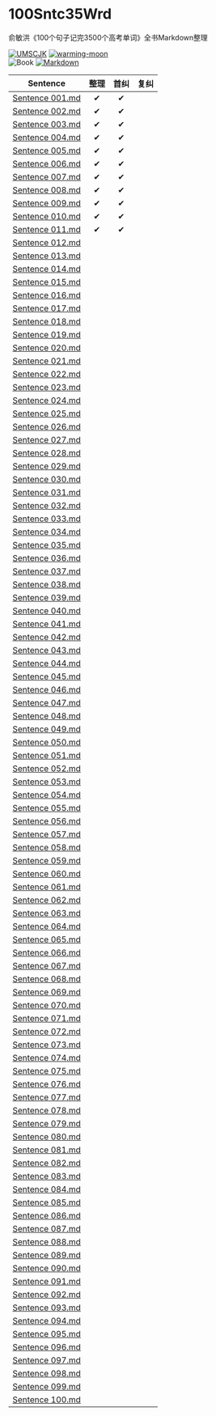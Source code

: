 # 100Sntc35Wrd

俞敏洪《100个句子记完3500个高考单词》全书Markdown整理

[![UMSCJK](https://img.shields.io/badge/整理-UMSCJK-orangered)](https://github.com/UMSCJK)
[![warming-moon](https://img.shields.io/badge/辅助-warming--moon-saddlebrown)](https://github.com/warming-moon)  
![Book](https://img.shields.io/badge/俞敏洪-100个句子记完3500个高考单词-goldenrod)
[![Markdown](https://img.shields.io/badge/GitHub-Markdown-seagreen)](https://markdown.com.cn/)

|                                                Sentence                                                | 整理  | 首纠  | 复纠  |
| :----------------------------------------------------------------------------------------------------: | :---: | :---: | :---: |
| [Sentence 001.md](https://github.com/UMSCJK/100Stc35Wrd/blob/main/100个句子记完3500个高考单词/S001.md) |   ✔   |   ✔   |       |
| [Sentence 002.md](https://github.com/UMSCJK/100Stc35Wrd/tree/main/100个句子记完3500个高考单词/S002.md) |   ✔   |   ✔   |       |
| [Sentence 003.md](https://github.com/UMSCJK/100Stc35Wrd/tree/main/100个句子记完3500个高考单词/S003.md) |   ✔   |   ✔   |       |
| [Sentence 004.md](https://github.com/UMSCJK/100Stc35Wrd/tree/main/100个句子记完3500个高考单词/S004.md) |   ✔   |   ✔   |       |
| [Sentence 005.md](https://github.com/UMSCJK/100Stc35Wrd/tree/main/100个句子记完3500个高考单词/S005.md) |   ✔   |   ✔   |       |
| [Sentence 006.md](https://github.com/UMSCJK/100Stc35Wrd/tree/main/100个句子记完3500个高考单词/S006.md) |   ✔   |   ✔   |       |
| [Sentence 007.md](https://github.com/UMSCJK/100Stc35Wrd/tree/main/100个句子记完3500个高考单词/S007.md) |   ✔   |   ✔   |       |
| [Sentence 008.md](https://github.com/UMSCJK/100Stc35Wrd/tree/main/100个句子记完3500个高考单词/S008.md) |   ✔   |   ✔   |       |
| [Sentence 009.md](https://github.com/UMSCJK/100Stc35Wrd/tree/main/100个句子记完3500个高考单词/S009.md) |   ✔   |   ✔   |       |
| [Sentence 010.md](https://github.com/UMSCJK/100Stc35Wrd/tree/main/100个句子记完3500个高考单词/S010.md) |   ✔   |   ✔   |       |
| [Sentence 011.md](https://github.com/UMSCJK/100Stc35Wrd/tree/main/100个句子记完3500个高考单词/S011.md) |   ✔   |   ✔   |       |
| [Sentence 012.md](https://github.com/UMSCJK/100Stc35Wrd/tree/main/100个句子记完3500个高考单词/S012.md) |       |       |       |
| [Sentence 013.md](https://github.com/UMSCJK/100Stc35Wrd/tree/main/100个句子记完3500个高考单词/S013.md) |       |       |       |
| [Sentence 014.md](https://github.com/UMSCJK/100Stc35Wrd/tree/main/100个句子记完3500个高考单词/S014.md) |       |       |       |
| [Sentence 015.md](https://github.com/UMSCJK/100Stc35Wrd/tree/main/100个句子记完3500个高考单词/S015.md) |       |       |       |
| [Sentence 016.md](https://github.com/UMSCJK/100Stc35Wrd/tree/main/100个句子记完3500个高考单词/S016.md) |       |       |       |
| [Sentence 017.md](https://github.com/UMSCJK/100Stc35Wrd/tree/main/100个句子记完3500个高考单词/S017.md) |       |       |       |
| [Sentence 018.md](https://github.com/UMSCJK/100Stc35Wrd/tree/main/100个句子记完3500个高考单词/S018.md) |       |       |       |
| [Sentence 019.md](https://github.com/UMSCJK/100Stc35Wrd/tree/main/100个句子记完3500个高考单词/S019.md) |       |       |       |
| [Sentence 020.md](https://github.com/UMSCJK/100Stc35Wrd/tree/main/100个句子记完3500个高考单词/S020.md) |       |       |       |
| [Sentence 021.md](https://github.com/UMSCJK/100Stc35Wrd/tree/main/100个句子记完3500个高考单词/S021.md) |       |       |       |
| [Sentence 022.md](https://github.com/UMSCJK/100Stc35Wrd/tree/main/100个句子记完3500个高考单词/S022.md) |       |       |       |
| [Sentence 023.md](https://github.com/UMSCJK/100Stc35Wrd/tree/main/100个句子记完3500个高考单词/S023.md) |       |       |       |
| [Sentence 024.md](https://github.com/UMSCJK/100Stc35Wrd/tree/main/100个句子记完3500个高考单词/S024.md) |       |       |       |
| [Sentence 025.md](https://github.com/UMSCJK/100Stc35Wrd/tree/main/100个句子记完3500个高考单词/S025.md) |       |       |       |
| [Sentence 026.md](https://github.com/UMSCJK/100Stc35Wrd/tree/main/100个句子记完3500个高考单词/S026.md) |       |       |       |
| [Sentence 027.md](https://github.com/UMSCJK/100Stc35Wrd/tree/main/100个句子记完3500个高考单词/S027.md) |       |       |       |
| [Sentence 028.md](https://github.com/UMSCJK/100Stc35Wrd/tree/main/100个句子记完3500个高考单词/S028.md) |       |       |       |
| [Sentence 029.md](https://github.com/UMSCJK/100Stc35Wrd/tree/main/100个句子记完3500个高考单词/S029.md) |       |       |       |
| [Sentence 030.md](https://github.com/UMSCJK/100Stc35Wrd/tree/main/100个句子记完3500个高考单词/S030.md) |       |       |       |
| [Sentence 031.md](https://github.com/UMSCJK/100Stc35Wrd/tree/main/100个句子记完3500个高考单词/S031.md) |       |       |       |
| [Sentence 032.md](https://github.com/UMSCJK/100Stc35Wrd/tree/main/100个句子记完3500个高考单词/S032.md) |       |       |       |
| [Sentence 033.md](https://github.com/UMSCJK/100Stc35Wrd/tree/main/100个句子记完3500个高考单词/S033.md) |       |       |       |
| [Sentence 034.md](https://github.com/UMSCJK/100Stc35Wrd/tree/main/100个句子记完3500个高考单词/S034.md) |       |       |       |
| [Sentence 035.md](https://github.com/UMSCJK/100Stc35Wrd/tree/main/100个句子记完3500个高考单词/S035.md) |       |       |       |
| [Sentence 036.md](https://github.com/UMSCJK/100Stc35Wrd/tree/main/100个句子记完3500个高考单词/S036.md) |       |       |       |
| [Sentence 037.md](https://github.com/UMSCJK/100Stc35Wrd/tree/main/100个句子记完3500个高考单词/S037.md) |       |       |       |
| [Sentence 038.md](https://github.com/UMSCJK/100Stc35Wrd/tree/main/100个句子记完3500个高考单词/S038.md) |       |       |       |
| [Sentence 039.md](https://github.com/UMSCJK/100Stc35Wrd/tree/main/100个句子记完3500个高考单词/S039.md) |       |       |       |
| [Sentence 040.md](https://github.com/UMSCJK/100Stc35Wrd/tree/main/100个句子记完3500个高考单词/S040.md) |       |       |       |
| [Sentence 041.md](https://github.com/UMSCJK/100Stc35Wrd/tree/main/100个句子记完3500个高考单词/S041.md) |       |       |       |
| [Sentence 042.md](https://github.com/UMSCJK/100Stc35Wrd/tree/main/100个句子记完3500个高考单词/S042.md) |       |       |       |
| [Sentence 043.md](https://github.com/UMSCJK/100Stc35Wrd/tree/main/100个句子记完3500个高考单词/S043.md) |       |       |       |
| [Sentence 044.md](https://github.com/UMSCJK/100Stc35Wrd/tree/main/100个句子记完3500个高考单词/S044.md) |       |       |       |
| [Sentence 045.md](https://github.com/UMSCJK/100Stc35Wrd/tree/main/100个句子记完3500个高考单词/S045.md) |       |       |       |
| [Sentence 046.md](https://github.com/UMSCJK/100Stc35Wrd/tree/main/100个句子记完3500个高考单词/S046.md) |       |       |       |
| [Sentence 047.md](https://github.com/UMSCJK/100Stc35Wrd/tree/main/100个句子记完3500个高考单词/S047.md) |       |       |       |
| [Sentence 048.md](https://github.com/UMSCJK/100Stc35Wrd/tree/main/100个句子记完3500个高考单词/S048.md) |       |       |       |
| [Sentence 049.md](https://github.com/UMSCJK/100Stc35Wrd/tree/main/100个句子记完3500个高考单词/S049.md) |       |       |       |
| [Sentence 050.md](https://github.com/UMSCJK/100Stc35Wrd/tree/main/100个句子记完3500个高考单词/S050.md) |       |       |       |
| [Sentence 051.md](https://github.com/UMSCJK/100Stc35Wrd/tree/main/100个句子记完3500个高考单词/S051.md) |       |       |       |
| [Sentence 052.md](https://github.com/UMSCJK/100Stc35Wrd/tree/main/100个句子记完3500个高考单词/S052.md) |       |       |       |
| [Sentence 053.md](https://github.com/UMSCJK/100Stc35Wrd/tree/main/100个句子记完3500个高考单词/S053.md) |       |       |       |
| [Sentence 054.md](https://github.com/UMSCJK/100Stc35Wrd/tree/main/100个句子记完3500个高考单词/S054.md) |       |       |       |
| [Sentence 055.md](https://github.com/UMSCJK/100Stc35Wrd/tree/main/100个句子记完3500个高考单词/S055.md) |       |       |       |
| [Sentence 056.md](https://github.com/UMSCJK/100Stc35Wrd/tree/main/100个句子记完3500个高考单词/S056.md) |       |       |       |
| [Sentence 057.md](https://github.com/UMSCJK/100Stc35Wrd/tree/main/100个句子记完3500个高考单词/S057.md) |       |       |       |
| [Sentence 058.md](https://github.com/UMSCJK/100Stc35Wrd/tree/main/100个句子记完3500个高考单词/S058.md) |       |       |       |
| [Sentence 059.md](https://github.com/UMSCJK/100Stc35Wrd/tree/main/100个句子记完3500个高考单词/S059.md) |       |       |       |
| [Sentence 060.md](https://github.com/UMSCJK/100Stc35Wrd/tree/main/100个句子记完3500个高考单词/S060.md) |       |       |       |
| [Sentence 061.md](https://github.com/UMSCJK/100Stc35Wrd/tree/main/100个句子记完3500个高考单词/S061.md) |       |       |       |
| [Sentence 062.md](https://github.com/UMSCJK/100Stc35Wrd/tree/main/100个句子记完3500个高考单词/S062.md) |       |       |       |
| [Sentence 063.md](https://github.com/UMSCJK/100Stc35Wrd/tree/main/100个句子记完3500个高考单词/S063.md) |       |       |       |
| [Sentence 064.md](https://github.com/UMSCJK/100Stc35Wrd/tree/main/100个句子记完3500个高考单词/S064.md) |       |       |       |
| [Sentence 065.md](https://github.com/UMSCJK/100Stc35Wrd/tree/main/100个句子记完3500个高考单词/S065.md) |       |       |       |
| [Sentence 066.md](https://github.com/UMSCJK/100Stc35Wrd/tree/main/100个句子记完3500个高考单词/S066.md) |       |       |       |
| [Sentence 067.md](https://github.com/UMSCJK/100Stc35Wrd/tree/main/100个句子记完3500个高考单词/S067.md) |       |       |       |
| [Sentence 068.md](https://github.com/UMSCJK/100Stc35Wrd/tree/main/100个句子记完3500个高考单词/S068.md) |       |       |       |
| [Sentence 069.md](https://github.com/UMSCJK/100Stc35Wrd/tree/main/100个句子记完3500个高考单词/S069.md) |       |       |       |
| [Sentence 070.md](https://github.com/UMSCJK/100Stc35Wrd/tree/main/100个句子记完3500个高考单词/S070.md) |       |       |       |
| [Sentence 071.md](https://github.com/UMSCJK/100Stc35Wrd/tree/main/100个句子记完3500个高考单词/S071.md) |       |       |       |
| [Sentence 072.md](https://github.com/UMSCJK/100Stc35Wrd/tree/main/100个句子记完3500个高考单词/S072.md) |       |       |       |
| [Sentence 073.md](https://github.com/UMSCJK/100Stc35Wrd/tree/main/100个句子记完3500个高考单词/S073.md) |       |       |       |
| [Sentence 074.md](https://github.com/UMSCJK/100Stc35Wrd/tree/main/100个句子记完3500个高考单词/S074.md) |       |       |       |
| [Sentence 075.md](https://github.com/UMSCJK/100Stc35Wrd/tree/main/100个句子记完3500个高考单词/S075.md) |       |       |       |
| [Sentence 076.md](https://github.com/UMSCJK/100Stc35Wrd/tree/main/100个句子记完3500个高考单词/S076.md) |       |       |       |
| [Sentence 077.md](https://github.com/UMSCJK/100Stc35Wrd/tree/main/100个句子记完3500个高考单词/S077.md) |       |       |       |
| [Sentence 078.md](https://github.com/UMSCJK/100Stc35Wrd/tree/main/100个句子记完3500个高考单词/S078.md) |       |       |       |
| [Sentence 079.md](https://github.com/UMSCJK/100Stc35Wrd/tree/main/100个句子记完3500个高考单词/S079.md) |       |       |       |
| [Sentence 080.md](https://github.com/UMSCJK/100Stc35Wrd/tree/main/100个句子记完3500个高考单词/S080.md) |       |       |       |
| [Sentence 081.md](https://github.com/UMSCJK/100Stc35Wrd/tree/main/100个句子记完3500个高考单词/S081.md) |       |       |       |
| [Sentence 082.md](https://github.com/UMSCJK/100Stc35Wrd/tree/main/100个句子记完3500个高考单词/S082.md) |       |       |       |
| [Sentence 083.md](https://github.com/UMSCJK/100Stc35Wrd/tree/main/100个句子记完3500个高考单词/S083.md) |       |       |       |
| [Sentence 084.md](https://github.com/UMSCJK/100Stc35Wrd/tree/main/100个句子记完3500个高考单词/S084.md) |       |       |       |
| [Sentence 085.md](https://github.com/UMSCJK/100Stc35Wrd/tree/main/100个句子记完3500个高考单词/S085.md) |       |       |       |
| [Sentence 086.md](https://github.com/UMSCJK/100Stc35Wrd/tree/main/100个句子记完3500个高考单词/S086.md) |       |       |       |
| [Sentence 087.md](https://github.com/UMSCJK/100Stc35Wrd/tree/main/100个句子记完3500个高考单词/S087.md) |       |       |       |
| [Sentence 088.md](https://github.com/UMSCJK/100Stc35Wrd/tree/main/100个句子记完3500个高考单词/S088.md) |       |       |       |
| [Sentence 089.md](https://github.com/UMSCJK/100Stc35Wrd/tree/main/100个句子记完3500个高考单词/S089.md) |       |       |       |
| [Sentence 090.md](https://github.com/UMSCJK/100Stc35Wrd/tree/main/100个句子记完3500个高考单词/S090.md) |       |       |       |
| [Sentence 091.md](https://github.com/UMSCJK/100Stc35Wrd/tree/main/100个句子记完3500个高考单词/S091.md) |       |       |       |
| [Sentence 092.md](https://github.com/UMSCJK/100Stc35Wrd/tree/main/100个句子记完3500个高考单词/S092.md) |       |       |       |
| [Sentence 093.md](https://github.com/UMSCJK/100Stc35Wrd/tree/main/100个句子记完3500个高考单词/S093.md) |       |       |       |
| [Sentence 094.md](https://github.com/UMSCJK/100Stc35Wrd/tree/main/100个句子记完3500个高考单词/S094.md) |       |       |       |
| [Sentence 095.md](https://github.com/UMSCJK/100Stc35Wrd/tree/main/100个句子记完3500个高考单词/S095.md) |       |       |       |
| [Sentence 096.md](https://github.com/UMSCJK/100Stc35Wrd/tree/main/100个句子记完3500个高考单词/S096.md) |       |       |       |
| [Sentence 097.md](https://github.com/UMSCJK/100Stc35Wrd/tree/main/100个句子记完3500个高考单词/S097.md) |       |       |       |
| [Sentence 098.md](https://github.com/UMSCJK/100Stc35Wrd/tree/main/100个句子记完3500个高考单词/S098.md) |       |       |       |
| [Sentence 099.md](https://github.com/UMSCJK/100Stc35Wrd/tree/main/100个句子记完3500个高考单词/S099.md) |       |       |       |
| [Sentence 100.md](https://github.com/UMSCJK/100Stc35Wrd/tree/main/100个句子记完3500个高考单词/S100.md) |       |       |       |